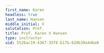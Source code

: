 ```yaml
---
first_name: Karen
headless: true
last_name: Hansen
middle_initial: V
salutation: Prof.
title: Prof. Karen V Hansen
type: instructor
uid: 5526ac19-4367-35f8-b17b-b20b30a44be0
---
```

